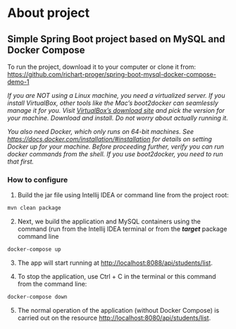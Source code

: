 # About project

## Simple Spring Boot project based on MySQL and Docker Compose

To run the project, download it to your computer or clone it from:
<https://github.com/richart-proger/spring-boot-mysql-docker-compose-demo-1>

*If you are NOT using a Linux machine, you need a virtualized server. If you install VirtualBox, other tools like the Mac’s boot2docker can seamlessly manage it for you. Visit <a href="https://www.virtualbox.org/wiki/Downloads">VirtualBox’s download site</a> and pick the version for your machine. Download and install. Do not worry about actually running it.*

*You also need Docker, which only runs on 64-bit machines. See https://docs.docker.com/installation/#installation for details on setting Docker up for your machine. Before proceeding further, verify you can run docker commands from the shell. If you use boot2docker, you need to run that first.*

### How to configure

1. Build the jar file using Intellij IDEA or command line from the project root:
```bash
mvn clean package
```

2. Next, we build the application and MySQL containers using the command (run from the Intellij IDEA terminal or from the ***target*** package command line
```bash
docker-compose up
```
3. The app will start running at <http://localhost:8088/api/students/list>.

4. To stop the application, use Ctrl + C in the terminal or this command from the command line:
```bash
docker-compose down
```

5. The normal operation of the application (without Docker Compose) is carried out on the resource <http://localhost:8080/api/students/list>.
